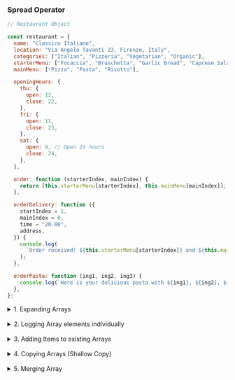 ### Spread Operator

```js
// Restaurant Object

const restaurant = {
  name: "Classico Italiano",
  location: "Via Angelo Tavanti 23, Firenze, Italy",
  categories: ["Italian", "Pizzeria", "Vegetarian", "Organic"],
  starterMenu: ["Focaccia", "Bruschetta", "Garlic Bread", "Caprese Salad"],
  mainMenu: ["Pizza", "Pasta", "Risotto"],

  openingHours: {
    thu: {
      open: 12,
      close: 22,
    },
    fri: {
      open: 11,
      close: 23,
    },
    sat: {
      open: 0, // Open 24 hours
      close: 24,
    },
  },

  order: function (starterIndex, mainIndex) {
    return [this.starterMenu[starterIndex], this.mainMenu[mainIndex]];
  },

  orderDelivery: function ({
    startIndex = 1,
    mainIndex = 0,
    time = "20.00",
    address,
  }) {
    console.log(
      `Order received! ${this.starterMenu[starterIndex]} and ${this.mainIndex[mainIndex]} will be delivered to ${address} at ${time}`
    );
  },

  orderPasta: function (ing1, ing2, ing3) {
    console.log(`Here is your delicious pasta with ${ing1}, ${ing2}, ${ing3}`);
  },
};
```

<details>
  <summary>1. Expanding Arrays</summary>

```js
const arr = [7, 8, 9];
const newArr = [1, 2, ...arr];
console.log(newArr); // [1, 2, 7, 8, 9]

```

</details>

<br>

<details>
  <summary>2. Logging Array elements individually</summary>

```js
console.log(...newArr); // 1 2 7 8 9
```

</details>

<br>

<details>
  <summary>3. Adding Items to existing Arrays</summary>

```js
const newMenu = [...restaurant.mainMenu, "Gnocchi"];
console.log(newMenu); // ['Pizza', 'Pasta', 'Risotto', 'Gnocchi']

```

</details>

<br>

<details>
  <summary>4. Copying Arrays (Shallow Copy)</summary>

```js
const mainMenuCopy = [...restaurant.mainMenu];

```

</details>

<br>

<details>
  <summary>5. Merging Array</summary>

```js
const fullMenu = [...restaurant.starterMenu, ...restaurant.mainMenu];
console.log(fullMenu); 
// ['Focaccia', 'Bruschetta', 'Garlic Bread', 'Caprese Salad', 'Pizza', 'Pasta', 'Risotto']

```

</details>

<br>



